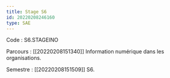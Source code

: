 ```yaml
---
title: Stage S6
id: 20220208246160
type: SAE
---
```


Code : S6.STAGEINO

Parcours : [[20220208151340]] Information numérique dans les organisations.

Semestre : [[20220208151509]] S6.